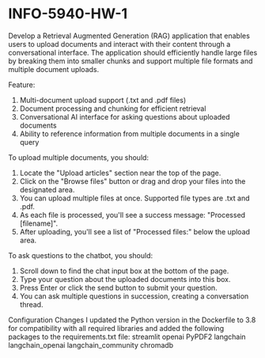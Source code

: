 # INFO-5940-HW-1
Develop a Retrieval Augmented Generation (RAG) application that enables users to upload documents and interact with their content through a conversational interface. The application should efficiently handle large files by breaking them into smaller chunks and support multiple file formats and multiple document uploads.

Feature:
1. Multi-document upload support (.txt and .pdf files)
2. Document processing and chunking for efficient retrieval
3. Conversational AI interface for asking questions about uploaded documents
4. Ability to reference information from multiple documents in a single query

To upload multiple documents, you should:
1. Locate the "Upload articles" section near the top of the page.
2. Click on the "Browse files" button or drag and drop your files into the designated area.
3. You can upload multiple files at once. Supported file types are .txt and .pdf.
4. As each file is processed, you'll see a success message: "Processed [filename]".
5. After uploading, you'll see a list of "Processed files:" below the upload area.

To ask questions to the chatbot, you should:
1. Scroll down to find the chat input box at the bottom of the page.
2. Type your question about the uploaded documents into this box.
3. Press Enter or click the send button to submit your question.
4. You can ask multiple questions in succession, creating a conversation thread.

Configuration Changes
I updated the Python version in the Dockerfile to 3.8 for compatibility with all required libraries and added the following packages to the requirements.txt file:
streamlit
openai
PyPDF2
langchain
langchain_openai
langchain_community
chromadb
